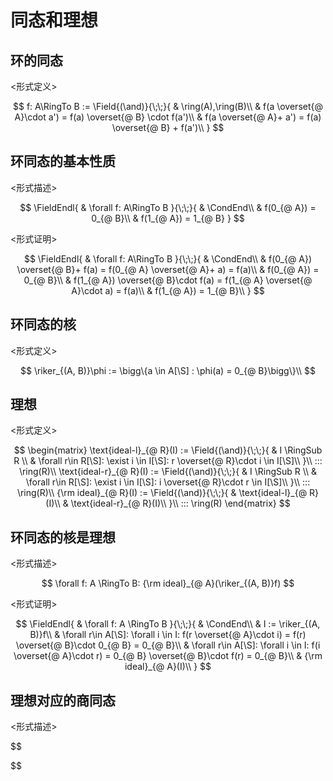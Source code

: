 # 同态和理想

## 环的同态

\<形式定义\>

$$
f: A\RingTo B := \Field{(\and)}{\;\;}{
    & \ring(A),\ring(B)\\
    & f(a \overset{@ A}\cdot a') = f(a) \overset{@ B} \cdot f(a')\\
    & f(a \overset{@ A}+ a') = f(a) \overset{@ B} + f(a')\\
}
$$

## 环同态的基本性质

\<形式描述\>

$$
\FieldEndl{
    & \forall f: A\RingTo B
}{\;\;}{
    & \CondEnd\\
    & f(0_{@ A}) = 0_{@ B}\\
    & f(1_{@ A}) = 1_{@ B}
}
$$

\<形式证明\>

$$
\FieldEndl{
    & \forall f: A\RingTo B
}{\;\;}{
    & \CondEnd\\
    & f(0_{@ A}) \overset{@ B}+ f(a) = f(0_{@ A} \overset{@ A}+ a) = f(a)\\
    & f(0_{@ A}) = 0_{@ B}\\
    & f(1_{@ A}) \overset{@ B}\cdot f(a) = f(1_{@ A} \overset{@ A}\cdot a) = f(a)\\
    & f(1_{@ A}) = 1_{@ B}\\
}
$$

## 环同态的核

\<形式定义\>

$$
\riker_{(A, B)}\phi := \bigg\{a \in A[\S] : \phi(a) = 0_{@ B}\bigg\}\\
$$

## 理想

\<形式定义\>

$$
\begin{matrix}
\text{ideal-l}_{@ R}(I) := \Field{(\and)}{\;\;}{
    & I \RingSub R \\
    & \forall r\in R[\S]: \exist i \in I[\S]: r \overset{@ R}\cdot i \in I[\S]\\
}\\
::: \ring(R)\\
\text{ideal-r}_{@ R}(I) := \Field{(\and)}{\;\;}{
    & I \RingSub R \\
    & \forall r\in R[\S]: \exist i \in I[\S]: i \overset{@ R}\cdot r \in I[\S]\\
}\\
::: \ring(R)\\
{\rm ideal}_{@ R}(I) := \Field{(\and)}{\;\;}{
    & \text{ideal-l}_{@ R}(I)\\
    & \text{ideal-r}_{@ R}(I)\\
}\\
::: \ring(R)
\end{matrix}
$$

## 环同态的核是理想

\<形式描述\>

$$
\forall f: A \RingTo B: {\rm ideal}_{@ A}(\riker_{(A, B)}f)
$$

\<形式证明\>

$$
\FieldEndl{
    & \forall f: A \RingTo B
}{\;\;}{
    & \CondEnd\\
    & I := \riker_{(A, B)}f\\
    & \forall r\in A[\S]: \forall i \in I: f(r \overset{@ A}\cdot i) = f(r) \overset{@ B}\cdot 0_{@ B} = 0_{@ B}\\
    & \forall r\in A[\S]: \forall i \in I: f(i \overset{@ A}\cdot r) = 0_{@ B} \overset{@ B}\cdot f(r) = 0_{@ B}\\
    & {\rm ideal}_{@ A}(I)\\
}
$$

## 理想对应的商同态

\<形式描述\>

$$

$$